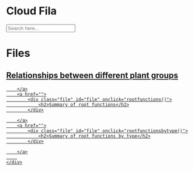 <!DOCTYPE html>
<html lang="en">
<head>
    <meta charset="UTF-8">
    <meta http-equiv="X-UA-Compatible" content="IE=edge">
    <meta name="viewport" content="width=device-width, initial-scale=1.0">
    <link rel="stylesheet" href="style.css">
    <title>Cloud Fila</title>
</head>
<body>
    <div class="nav">
        <span id="logo"><h1>Cloud Fila</h1></span>
        <div class="shearch"><input type="search"  class="shearch" name="" id="shearch" onchange="openpage()" placeholder="Search here...">
            <script src="script.js"></script></div>
    </div>
    <div class="middle">
        <h1>Files</h1>
        <script src="file.js"></script>
        <a href="">
            <div class="file" id="file" onclick="Relationships()">
                <h2>Relationships between different plant groups</h2>
            </div>
    
        </a>
        <a href="">
            <div class="file" id="file" onclick="rootfunctions()">
                <h2>Summary of root functions</h2>
            </div>
    
        </a>
        <a href="">
            <div class="file" id="file" onclick="rootfunctionsbytype()">
                <h2>Summary of root functions by type</h2>
            </div>
    
        </a>
        
    </div>
</body>
</html>

